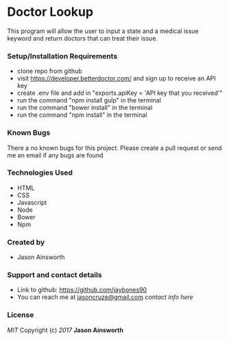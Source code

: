 # Doctor Lookup
This program will allow the user to input a state and a medical issue keyword and return doctors that can treat their issue.
### Setup/Installation Requirements
* clone repo from github
* visit https://developer.betterdoctor.com/ and sign up to receive an API key
* create .env file and add in "exports.apiKey = 'API key that you received'"
* run the command "npm install gulp" in the terminal
* run the command "bower install" in the terminal
* run the command "npm install" in the terminal
### Known Bugs
There a no known bugs for this project. Please create a pull request or send me an email if any bugs are found
### Technologies Used
* HTML
* CSS
* Javascript
* Node
* Bower
* Npm
### Created by
* Jason Ainsworth
### Support and contact details
* Link to github: https://github.com/jaybones90
* You can reach me at jasoncruze@gmail.com
_contact info here_
### License
_MIT_
Copyright (c) _2017_ **Jason Ainsworth**
